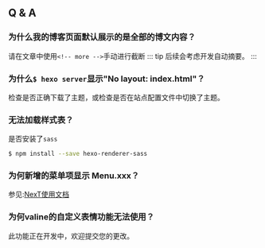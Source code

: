 ## Q & A

### 为什么我的博客页面默认展示的是全部的博文内容？

请在文章中使用``<!-- more -->``手动进行截断
::: tip
后续会考虑开发自动摘要。
:::

### 为什么``$ hexo server``显示"No layout: index.html"？

检查是否正确下载了主题，或检查是否在站点配置文件中切换了主题。

### 无法加载样式表？

是否安装了`sass` 
```bash
$ npm install --save hexo-renderer-sass
```

### 为何新增的菜单项显示 Menu.xxx？

参见:[NexT使用文档](https://theme-next.iissnan.com/faqs.html#%E4%B8%BA%E4%BD%95%E6%96%B0%E5%A2%9E%E7%9A%84%E8%8F%9C%E5%8D%95%E9%A1%B9%E6%98%BE%E7%A4%BA%20Menu.xxx)

### 为何valine的自定义表情功能无法使用？

此功能正在开发中，欢迎提交您的更改。



